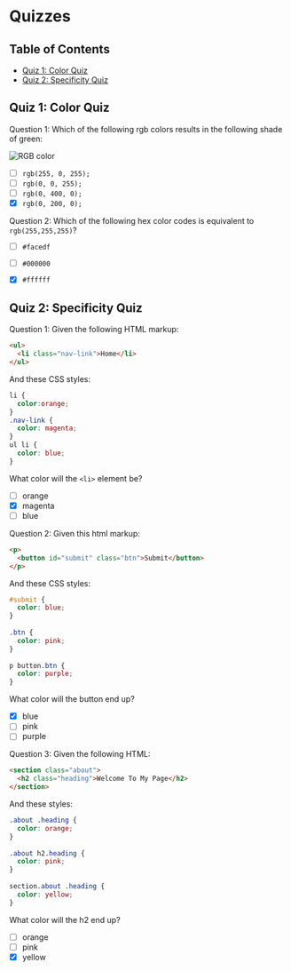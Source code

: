 # Quizzes

## Table of Contents <!-- omit in toc -->

- [Quiz 1: Color Quiz](#quiz-1-color-quiz)
- [Quiz 2: Specificity Quiz](#quiz-2-specificity-quiz)


## Quiz 1: Color Quiz

Question 1: Which of the following rgb colors results in the following shade of green:

![RGB color](https://img-a.udemycdn.com/redactor/raw/2020-09-19_19-11-23-b20703576a31744b636469184f2d6407.png?05X4IerTqvMKCp9g8eBPh08RgUXzVVGIX5dZyVy_byPWZcSL1lMQKYbg9R5hmCtxD1Hg0RhDjj2W3XRAEEI0wjKd-qcc_nN1NyjyeQKTNYC-zw8mFco3p0kQGlGXmuII5tVr852iDwfobNR_3xQmrMRzJDO28rvDfYgbHUinwQOY7ilF)

- [ ] `rgb(255, 0, 255);`
- [ ] `rgb(0, 0, 255);`
- [ ] `rgb(0, 400, 0);`
- [x] `rgb(0, 200, 0);`

Question 2: Which of the following hex color codes is equivalent to `rgb(255,255,255)`?

- [ ] `#facedf`
- [ ] `#000000`
- [x] `#ffffff`


## Quiz 2: Specificity Quiz

Question 1: Given the following HTML markup:

```html
<ul>
  <li class="nav-link">Home</li>
</ul>
```

And these CSS styles:

```css
li {
  color:orange;
}
.nav-link {
  color: magenta;
}
ul li {
  color: blue;
}
```

What color will the `<li>` element be?

- [ ] orange
- [x] magenta
- [ ] blue

Question 2: Given this html markup:

```html
<p>
  <button id="submit" class="btn">Submit</button>
</p>
```

And these CSS styles:

```css
#submit {
  color: blue;
}
 
.btn {
  color: pink;
}
 
p button.btn {
  color: purple;
}
```

What color will the button end up?

- [x] blue
- [ ] pink
- [ ] purple

Question 3: Given the following HTML:

```html
<section class="about">
  <h2 class="heading">Welcome To My Page</h2>
</section>
```

And these styles:

```css
.about .heading {
  color: orange;
}
 
.about h2.heading {
  color: pink;
}
 
section.about .heading {
  color: yellow;
}
```

What color will the h2 end up?

- [ ] orange
- [ ] pink
- [x] yellow
